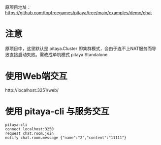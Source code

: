原项目地址：https://github.com/topfreegames/pitaya/tree/main/examples/demo/chat

# 注意

原项目中，这里默认是 pitaya.Cluster 即集群模式，会由于连不上NAT服务而导致直接启动失败。需改成单机模式 pitaya.Standalone

# 使用Web端交互

http://localhost:3251/web/

# 使用 pitaya-cli 与服务交互

~~~
pitaya-cli
connect localhost:3250
request chat.room.join
notify chat.room.message {"name":"2","content":"11111"}
~~~

